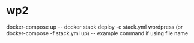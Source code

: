# wp2

docker-compose up
-- docker stack deploy -c stack.yml wordpress (or docker-compose -f stack.yml up) -- example command if using file name

